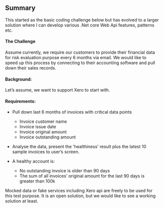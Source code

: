 ## Summary
This started as the basic coding challenge below but has evolved to a larger solution where I can develop various .Net core Web Api features, patterns etc.

#### The Challenge
Assume currently, we require our customers to provide their financial data for risk evaluation purpose every 6 months via email. We would like to speed up this process by connecting to their accounting software and pull down their sales records. 

#### Background: 
Let’s assume, we want to support Xero to start with. 

#### Requirements:
- Pull down last 6 months of invoices with critical data points
    - Invoice customer name
    - Invoice issue date
    - Invoice original amount
    - Invoice outstanding amount

- Analyse the data, present the 'healthiness' result plus the latest 10 sample invoices to user’s screen.
- A healthy account is:
    - No outstanding invoice is older than 90 days
    - The sum of all invoices’ original amount for the last 90 days is greater than 100k 


Mocked data or fake services including Xero api are freely to be used for this test purpose. It is an open solution, but we would like to see a working solution at least.
